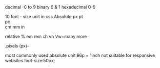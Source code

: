 decimal -0 to 9
binary 0 & 1
hexadecimal 0-9

10 font - size unit in css
Absolute 
px 
pt  
pc  
cm 
mm
in

relative
%
em
rem
ch
vh
Vw+many more

.pixels (px)-

most commonly used absolute unit
96p = 1inch
not suitable for responsive websites
font-size:50px;